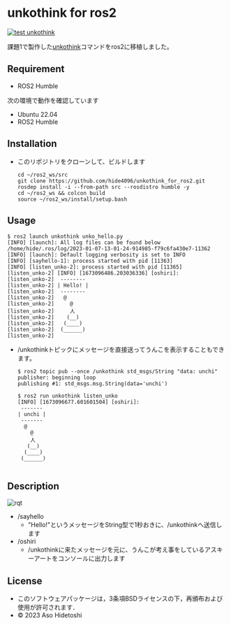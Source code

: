# unkothink for ros2

[![test unkothink](https://github.com/hide4096/unkothink_for_ros2/actions/workflows/test.yml/badge.svg)](https://github.com/hide4096/unkothink_for_ros2/actions/workflows/test.yml)

課題1で製作した[unkothink](https://github.com/hide4096/robosys2022#unkothink)コマンドをros2に移植しました。

## Requirement
- ROS2 Humble

次の環境で動作を確認しています
- Ubuntu 22.04
- ROS2 Humble

## Installation
- このリポジトリをクローンして、ビルドします
    ```
    cd ~/ros2_ws/src
    git clone https://github.com/hide4096/unkothink_for_ros2.git
    rosdep install -i --from-path src --rosdistro humble -y
    cd ~/ros2_ws && colcon build
    source ~/ros2_ws/install/setup.bash
    ```

## Usage

```
$ ros2 launch unkothink unko_hello.py
[INFO] [launch]: All log files can be found below /home/hide/.ros/log/2023-01-07-13-01-24-914985-f79c6fa430e7-11362
[INFO] [launch]: Default logging verbosity is set to INFO
[INFO] [sayhello-1]: process started with pid [11363]
[INFO] [listen_unko-2]: process started with pid [11365]
[listen_unko-2] [INFO] [1673096486.203036336] [oshiri]:
[listen_unko-2]  --------
[listen_unko-2] | Hello! |
[listen_unko-2]  --------
[listen_unko-2]   @
[listen_unko-2]     @
[listen_unko-2]     人
[listen_unko-2]    (__)
[listen_unko-2]   (____)
[listen_unko-2]  (______)
[listen_unko-2]
```

- /unkothinkトピックにメッセージを直接送ってうんこを表示することもできます。

  ```
  $ ros2 topic pub --once /unkothink std_msgs/String "data: unchi"
  publisher: beginning loop
  publishing #1: std_msgs.msg.String(data='unchi')
  ```

  ```
  $ ros2 run unkothink listen_unko
  [INFO] [1673096677.601601504] [oshiri]:
   -------
  | unchi |
   -------
    @
      @
      人
     (__)
    (____)
   (______)
 
  ```

## Description
![rqt](https://user-images.githubusercontent.com/87698678/211152444-3c3d97b0-e95d-49c2-9eb4-7b6036b68dd8.png)
- /sayhello
  - "Hello!"というメッセージをString型で1秒おきに、/unkothinkへ送信します
- /oshiri
  - /unkothinkに来たメッセージを元に、うんこが考え事をしているアスキーアートをコンソールに出力します

## License
- このソフトウェアパッケージは，3条項BSDライセンスの下，再頒布および使用が許可されます．
- © 2023 Aso Hidetoshi
